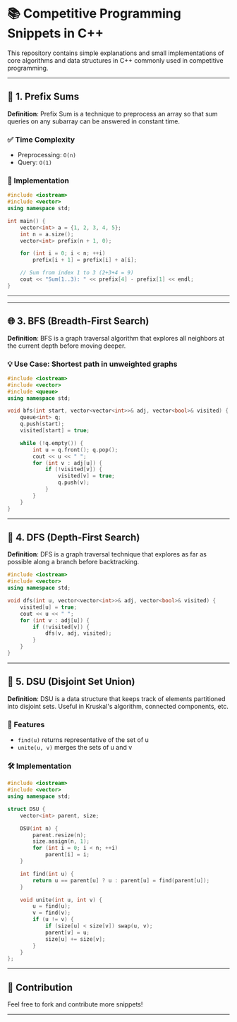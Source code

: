 # 📚 Competitive Programming Snippets in C++

This repository contains simple explanations and small implementations of core algorithms and data structures in C++ commonly used in competitive programming.

---

## 🧮 1. Prefix Sums

**Definition**: Prefix Sum is a technique to preprocess an array so that sum queries on any subarray can be answered in constant time.

### ✅ Time Complexity

* Preprocessing: `O(n)`
* Query: `O(1)`

### 🧩 Implementation

```cpp
#include <iostream>
#include <vector>
using namespace std;

int main() {
    vector<int> a = {1, 2, 3, 4, 5};
    int n = a.size();
    vector<int> prefix(n + 1, 0);

    for (int i = 0; i < n; ++i)
        prefix[i + 1] = prefix[i] + a[i];

    // Sum from index 1 to 3 (2+3+4 = 9)
    cout << "Sum(1..3): " << prefix[4] - prefix[1] << endl;
}
```

---

---

## 🌐 3. BFS (Breadth-First Search)

**Definition**: BFS is a graph traversal algorithm that explores all neighbors at the current depth before moving deeper.

### 💡 Use Case: Shortest path in unweighted graphs

```cpp
#include <iostream>
#include <vector>
#include <queue>
using namespace std;

void bfs(int start, vector<vector<int>>& adj, vector<bool>& visited) {
    queue<int> q;
    q.push(start);
    visited[start] = true;

    while (!q.empty()) {
        int u = q.front(); q.pop();
        cout << u << " ";
        for (int v : adj[u]) {
            if (!visited[v]) {
                visited[v] = true;
                q.push(v);
            }
        }
    }
}
```

---

## 🌲 4. DFS (Depth-First Search)

**Definition**: DFS is a graph traversal technique that explores as far as possible along a branch before backtracking.

```cpp
#include <iostream>
#include <vector>
using namespace std;

void dfs(int u, vector<vector<int>>& adj, vector<bool>& visited) {
    visited[u] = true;
    cout << u << " ";
    for (int v : adj[u]) {
        if (!visited[v]) {
            dfs(v, adj, visited);
        }
    }
}
```

---

## 🔗 5. DSU (Disjoint Set Union)

**Definition**: DSU is a data structure that keeps track of elements partitioned into disjoint sets. Useful in Kruskal's algorithm, connected components, etc.

### 🚀 Features

* `find(u)` returns representative of the set of u
* `unite(u, v)` merges the sets of u and v

### 🛠️ Implementation

```cpp
#include <iostream>
#include <vector>
using namespace std;

struct DSU {
    vector<int> parent, size;

    DSU(int n) {
        parent.resize(n);
        size.assign(n, 1);
        for (int i = 0; i < n; ++i)
            parent[i] = i;
    }

    int find(int u) {
        return u == parent[u] ? u : parent[u] = find(parent[u]);
    }

    void unite(int u, int v) {
        u = find(u);
        v = find(v);
        if (u != v) {
            if (size[u] < size[v]) swap(u, v);
            parent[v] = u;
            size[u] += size[v];
        }
    }
};
```

---

## 🧠 Contribution

Feel free to fork and contribute more snippets!

---
